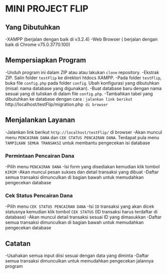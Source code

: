 # MINI PROJECT FLIP

## Yang Dibutuhkan

-XAMPP (berjalan dengan baik di v3.2.4)
-Web Browser ( berjalan dengan baik di Chrome v75.0.3770.100)

## Mempersiapkan Program

-Unduh program ini dalam ZIP atau atau lakukan `clone` repository.
-Ekstrak ZIP. Salin folder `testFlip` ke direktori htdocs XAMPP.
-Pada folder `testFlip`, buka file `config.php` pada folder `config`. Ubah konfigurasi yang dibutuhkan (misal: nama database yang digunakan).
-Buat database baru dengan nama sesuai yang di tuliskan di dalam file `config.php`.
-Tambahkan tabel yang dibutuhkan ke database dengan cara :
`jalankan link berikut `http://localhost/testFlip/migration.php` di browser`

## Menjalankan Layanan

-Jalankan link berikut `http://localhost/testFlip/` di browser
-Akan muncul menu  `PENCAIRAN DANA` dan `CEK STATUS PENCAIRAN DANA`. Terdapat pula menu `TAMPILKAN SEMUA TRANSAKSI` untuk membantu pengecekan isi database

### Permintaan Pencairan Dana

-Pilih menu `PENCAIRAN DANA`
-Isi form yang disediakan kemudian klik tombol `KIRIM`
-Akan muncul pesan sukses dan detail transaksi yang dibuat
-Daftar semua transaksi dimunculkan di bagian bawah untuk memudahkan pengecekan database

### Cek Status Pencairan Dana

-Pilih menu `CEK STATUS PENCAIRAN DANA`
-Isi `ID` transaksi yang akan dicek statusnya kemudian klik tombol `CEK STATUS` (ID transaksi harus terdaftar di database)
-Akan muncul detail transaksi sesuai ID yang dimasukkan
-Daftar semua transaksi dimunculkan di bagian bawah untuk memudahkan pengecekan database

## Catatan
-Usahakan semua input diisi sesuai dengan data yang diminta
-Daftar semua transaksi dimunculkan untuk memudahkan pengecekan jalannya program
